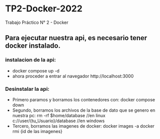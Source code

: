     
# TP2-Docker-2022
Trabajo Práctico N° 2 - Docker

## Para ejecutar nuestra api, es necesario tener docker instalado.

### instalacion de la api:

- docker compose up -d
- ahora proceder a entrar al navegador http://localhost:3000  
 
### Desinstalar la api: 

- Primero paramos y borramos los contenedores con:  docker compose down  
- Segundo, borramos los archivos de la base de dato que se genero en nuestra pc: 
    rm -rf $home/database //en linux  
    c://user/{tu_Usuario}/database //en windows  
- Tercero, borramos las imagenes de docker: 
        docker images -a
        docker rmi {id de las imagenes} 


